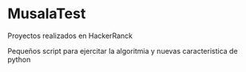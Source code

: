 # MusalaTest
Proyectos realizados en HackerRanck

Pequeños script para ejercitar la algoritmia y nuevas caracteristica de python
